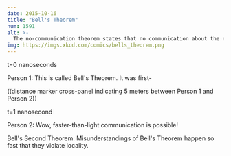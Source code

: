 ```yaml
---
date: 2015-10-16
title: "Bell's Theorem"
num: 1591
alt: >-
  The no-communication theorem states that no communication about the no-communication theorem can clear up the misunderstanding quickly enough to allow faster-than-light signaling.
img: https://imgs.xkcd.com/comics/bells_theorem.png
---
```

t=0 nanoseconds

Person 1: This is called Bell's Theorem.  It was first-

((distance marker cross-panel indicating 5 meters between Person 1 and Person 2))

t=1 nanosecond

Person 2: Wow, faster-than-light communication is possible!

Bell's Second Theorem:  Misunderstandings of Bell's Theorem happen so fast that they violate locality.

